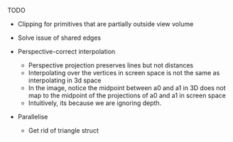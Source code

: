 

TODO
- Clipping for primitives that are partially outside view volume
- Solve issue of shared edges
- Perspective-correct interpolation 
    - Perspective projection preserves lines but not distances
    - Interpolating over the vertices in screen space is not the same as interpolating in 3d space
    - In the image, notice the midpoint between a0 and a1 in 3D does not map to the midpoint of the projections of a0 and a1 in screen space
    - Intuitively, its because we are ignoring depth. 

- Parallelise
    - Get rid of triangle struct